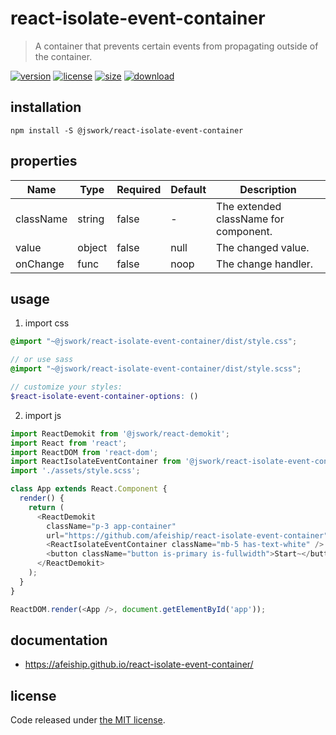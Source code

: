 # react-isolate-event-container
> A container that prevents certain events from propagating outside of the container.

[![version][version-image]][version-url]
[![license][license-image]][license-url]
[![size][size-image]][size-url]
[![download][download-image]][download-url]

## installation
```shell
npm install -S @jswork/react-isolate-event-container
```

## properties
| Name      | Type   | Required | Default | Description                           |
| --------- | ------ | -------- | ------- | ------------------------------------- |
| className | string | false    | -       | The extended className for component. |
| value     | object | false    | null    | The changed value.                    |
| onChange  | func   | false    | noop    | The change handler.                   |


## usage
1. import css
  ```scss
  @import "~@jswork/react-isolate-event-container/dist/style.css";

  // or use sass
  @import "~@jswork/react-isolate-event-container/dist/style.scss";

  // customize your styles:
  $react-isolate-event-container-options: ()
  ```
2. import js
  ```js
  import ReactDemokit from '@jswork/react-demokit';
  import React from 'react';
  import ReactDOM from 'react-dom';
  import ReactIsolateEventContainer from '@jswork/react-isolate-event-container';
  import './assets/style.scss';

  class App extends React.Component {
    render() {
      return (
        <ReactDemokit
          className="p-3 app-container"
          url="https://github.com/afeiship/react-isolate-event-container">
          <ReactIsolateEventContainer className="mb-5 has-text-white" />
          <button className="button is-primary is-fullwidth">Start~</button>
        </ReactDemokit>
      );
    }
  }

  ReactDOM.render(<App />, document.getElementById('app'));

  ```

## documentation
- https://afeiship.github.io/react-isolate-event-container/


## license
Code released under [the MIT license](https://github.com/afeiship/react-isolate-event-container/blob/master/LICENSE.txt).

[version-image]: https://img.shields.io/npm/v/@jswork/react-isolate-event-container
[version-url]: https://npmjs.org/package/@jswork/react-isolate-event-container

[license-image]: https://img.shields.io/npm/l/@jswork/react-isolate-event-container
[license-url]: https://github.com/afeiship/react-isolate-event-container/blob/master/LICENSE.txt

[size-image]: https://img.shields.io/bundlephobia/minzip/@jswork/react-isolate-event-container
[size-url]: https://github.com/afeiship/react-isolate-event-container/blob/master/dist/react-isolate-event-container.min.js

[download-image]: https://img.shields.io/npm/dm/@jswork/react-isolate-event-container
[download-url]: https://www.npmjs.com/package/@jswork/react-isolate-event-container
